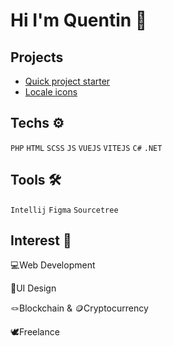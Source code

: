 <h1> Hi I'm Quentin 👋 </h1>


<h2>Projects</h2>

- [Quick project starter](https://github.com/QuentinFrc/QuentinFrc/edit/main/README.md)
- [Locale icons](https://github.com/QuentinFrc/QuentinFrc/edit/main/README.md)

<h2>Techs ⚙️</h2>

<code>PHP</code>
<code>HTML</code>
<code>SCSS</code>
<code>JS</code>
<code>VUEJS</code>
<code>VITEJS</code>
<code>C#</code>
<code>.NET</code>


<h2>Tools 🛠️</h2>

<code>Intellij</code>
<code>Figma</code>
<code>Sourcetree</code>

<h2>Interest 🥰</h2>
  
  💻Web Development
  
  🎨UI Design 
  
  🪢Blockchain & 🪙Cryptocurrency
  
  🕊️Freelance
